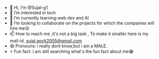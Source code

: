- 👋 Hi, I’m @Sujal-g1
- 👀 I’m interested in tech
- 🌱 I’m currently learning web dev and AI
- 💞️ I’m looking to collaborate on the projects for which the companies will hire me😛
- 📫 How to reach me ,it's not a big task , To make it smaller here is my mail-id, sujal.work2005@gmail.com
- 😄 Pronouns: i really dont know,but i am a MALE.
- ⚡ Fun fact: i am still searching what's the fun fact about me😂

<!---
Sujal-g1/Sujal-g1 is a ✨ special ✨ repository because its `README.md` (this file) appears on your GitHub profile.
You can click the Preview link to take a look at your changes.
--->
